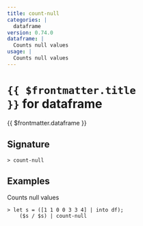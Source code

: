 ```yaml
---
title: count-null
categories: |
  dataframe
version: 0.74.0
dataframe: |
  Counts null values
usage: |
  Counts null values
---
```


# <code>{{ $frontmatter.title }}</code> for dataframe

<div class='command-title'>{{ $frontmatter.dataframe }}</div>

## Signature

```> count-null ```

## Examples

Counts null values
```shell
> let s = ([1 1 0 0 3 3 4] | into df);
    ($s / $s) | count-null
```
